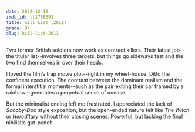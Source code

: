 ```yaml
---
date: 2020-12-19
imdb_id: tt1788391
title: Kill List (2011)
grade: B+
slug: kill-list-2011
---
```


Two former British soldiers now work as contract killers. Their latest job--the titular list--involves three targets, but things go sideways fast and the two find themselves in over their heads.

<!-- end -->

I loved the film’s trap movie plot--right in my wheel-house. Ditto the confident execution. The contrast between the dominant realism and the formal interstitial moments--such as the pair exiting their car framed by a rainbow--generates a perpetual sense of unease.

But the minimalist ending left me frustrated. I appreciated the lack of _Scooby-Doo_ style exposition, but the open-ended nature felt like <span data-imdb-id="tt4263482">_The Witch_</span> or <span data-imdb-id="tt7784604">_Hereditary_</span> without their closing scenes. Powerful, but lacking the final nihilistic gut-punch.